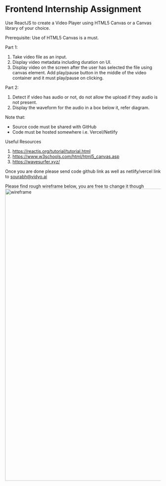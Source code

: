 # Frontend Internship Assignment

Use ReactJS to create a Video Player using HTML5 Canvas or a Canvas library of your choice.

Prerequisite: Use of HTML5 Canvas is a must.

Part 1: 
1. Take video file as an input. 
2. Display video metadata including duration on UI. 
3. Display video on the screen after the user has selected the file using canvas element. Add play/pause button in the middle of the video container and it must play/pause on clicking.

Part 2: 
1. Detect if video has audio or not, do not allow the upload if they audio is not present.
2. Display the waveform for the audio in a box below it, refer diagram.

Note that:

- Source code must be shared with GitHub
- Code must be hosted somewhere i.e. Vercel/Netlify

Useful Resources

1. https://reactjs.org/tutorial/tutorial.html
2. https://www.w3schools.com/html/html5_canvas.asp
3. https://wavesurfer.xyz/

Once you are done please send code github link as well as netlify/vercel link to sourabh@vidyo.ai

Please find rough wireframe below, you are free to change it though
<img width="944" alt="wireframe" src="https://github.com/vidyo-ai/frontend-internship-assignment/assets/52324797/ad1d0408-75ba-4ab2-873c-fa6eb0830923">
